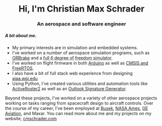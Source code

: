 <h1 align="center">Hi, I'm Christian Max Schrader</h1>
<h3 align="center">An aerospace and software engineer</h3>

<h5>A bit about me.</h5>
<ul>
  <li>My primary interests are in simulation and embedded systems. </li>
  <li>I've worked on a number of aerospace simulation programs, such as <a href="https://github.com/WPI-HPRC/ORBrake">ORBrake</a> and a <abbr title="Not available on Github yet">full 6 degree of freedom simulator</abbr>.</li>
  <li>I've worked on flight firmware in both <a href="https://github.com/WPI-HPRC/AvionicsComputer">Arduino</a> as well as <a href="https://github.com/cm-schrader/Nucleon">CMSIS and FreeRTOS</a>.</li>
  <li>I also have a bit of full stack web experience from designing <a href="https://aiaa.wpi.edu">aiaa.wpi.edu</a>
  <li>Using Python, I've created various utilities and automation tools like <a href="https://github.com/cm-schrader/ActiveRoster2">ActiveRoster2</a> as well as an <a href="https://github.com/cm-schrader/HPRC-Signiture-Maker">Outlook Signature Generator</a>.</li>
</ul>
<p>Beyond these projects, I've worked on a variety of other aerospace projects working on tasks ranging from spacecraft design to aircraft controls.  Over the course of my career, I've been employed at <a href="https://cmschrader.com/busek.html">Busek</a>, <a href="https://cmschrader.com/nasa-ames.html">NASA Ames</a>, <a href="https://cmschrader.com/ge.html">GE Aviation</a>, and Maxar.  You can read more about me and my projects on my website, <a href="https://cmschrader.com">cmschrader.com</a></p>
<!--
<h3 align="center">Languages and Tools:</h3>
<p align="center"> <a href="https://www.arduino.cc/" target="_blank"> <img src="https://cdn.worldvectorlogo.com/logos/arduino-1.svg" alt="arduino" width="40" height="40"/> </a> <a href="https://getbootstrap.com" target="_blank"> <img src="https://raw.githubusercontent.com/devicons/devicon/master/icons/bootstrap/bootstrap-plain-wordmark.svg" alt="bootstrap" width="40" height="40"/> </a> <a href="https://www.cprogramming.com/" target="_blank"> <img src="https://raw.githubusercontent.com/devicons/devicon/master/icons/c/c-original.svg" alt="c" width="40" height="40"/> </a> <a href="https://www.w3schools.com/css/" target="_blank"> <img src="https://raw.githubusercontent.com/devicons/devicon/master/icons/css3/css3-original-wordmark.svg" alt="css3" width="40" height="40"/> </a> <a href="https://www.djangoproject.com/" target="_blank"> <img src="https://raw.githubusercontent.com/devicons/devicon/master/icons/django/django-original.svg" alt="django" width="40" height="40"/> </a> <a href="https://git-scm.com/" target="_blank"> <img src="https://www.vectorlogo.zone/logos/git-scm/git-scm-icon.svg" alt="git" width="40" height="40"/> </a> <a href="https://www.w3.org/html/" target="_blank"> <img src="https://raw.githubusercontent.com/devicons/devicon/master/icons/html5/html5-original-wordmark.svg" alt="html5" width="40" height="40"/> </a> <a href="https://www.java.com" target="_blank"> <img src="https://raw.githubusercontent.com/devicons/devicon/master/icons/java/java-original.svg" alt="java" width="40" height="40"/> </a> <a href="https://developer.mozilla.org/en-US/docs/Web/JavaScript" target="_blank"> <img src="https://raw.githubusercontent.com/devicons/devicon/master/icons/javascript/javascript-original.svg" alt="javascript" width="40" height="40"/> </a> <a href="https://www.linux.org/" target="_blank"> <img src="https://raw.githubusercontent.com/devicons/devicon/master/icons/linux/linux-original.svg" alt="linux" width="40" height="40"/> </a> <a href="https://www.mathworks.com/" target="_blank"> <img src="https://raw.githubusercontent.com/simple-icons/simple-icons/master/icons/mathworks.svg" alt="matlab" width="40" height="40"/> </a>  <a href="https://www.python.org" target="_blank"> <img src="https://raw.githubusercontent.com/devicons/devicon/master/icons/python/python-original.svg" alt="python" width="40" height="40"/> </a> <a href="https://unity.com/" target="_blank"> <img src="https://www.vectorlogo.zone/logos/unity3d/unity3d-icon.svg" alt="unity" width="40" height="40"/> </a> <a href="https://vuejs.org/" target="_blank"> <img src="https://raw.githubusercontent.com/devicons/devicon/master/icons/vuejs/vuejs-original-wordmark.svg" alt="vuejs" width="40" height="40"/> </a> <a href="https://vuetifyjs.com/en/" target="_blank"> <img src="https://bestofjs.org/logos/vuetify.svg" alt="vuetify" width="40" height="40"/> </a> <a href="https://www.adobe.com/products/xd.html" target="_blank"> <img src="https://cdn.worldvectorlogo.com/logos/adobe-xd.svg" alt="xd" width="40" height="40"/> </a> </p> 
-->

<!--
**cm-schrader/cm-schrader** is a ✨ _special_ ✨ repository because its `README.md` (this file) appears on your GitHub profile.

Here are some ideas to get you started:

- 🔭 I’m currently working on ...
- 🌱 I’m currently learning ...
- 👯 I’m looking to collaborate on ...
- 🤔 I’m looking for help with ...
- 💬 Ask me about ...
- 📫 How to reach me: ...
- 😄 Pronouns: ...
- ⚡ Fun fact: ...
-->
